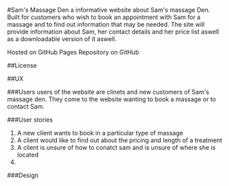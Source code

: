 #Sam's Massage Den
a informative website about Sam's massage Den. Built for customers who wish to book an appointment with Sam for a massage and
to find out information that may be needed. The site will provide information about Sam, her contact details and her price list aswell as a downloadable
version of it aswell.

Hosted on GitHub Pages Repository on GitHub

##License

##UX

###Users
users of the website are clinets and new customers of Sam's massage den. They come to the website wanting to book a massage or to contact Sam.

###User stories
1. A new client wants to book in a particular type of massage
2. A client would like to find out about the pricing and length of a treatment
3. A client is unsure of how to conatct sam and is unsure of where she is located
4. 

###Design